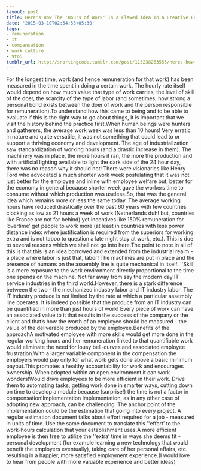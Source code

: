 ```yaml
---
layout: post
title: Here's How The 'Hours of Work' Is a Flawed Idea In a Creative Environment.
date: '2015-03-10T02:54:55+05:30'
tags:
- remuneration
- it
- compensation
- work culture
- 9to5
tumblr_url: http://snortingcode.tumblr.com/post/113238263555/heres-how-the-hours-of-work-is-a-flawed-idea-in
---
```

For the longest time, work (and hence remuneration for that work) has been measured in the time spent in doing a certain work. The hourly rate itself would depend on how much value that type of work carries, the level of skill of the doer, the scarcity of the type of labor (and sometimes, how strong a personal bond exists between the doer of work and the person responsible for remuneration).To understand how this came to being and to be able to evaluate if this is the right way to go about things, it is important that we visit the history behind the practice first.When human beings were hunters and gatherers, the average work week was less than 10 hours! Very erratic in nature and quite versatile, it was not something that could lead to or support a thriving economy and development. The age of industrialization saw standardization of working hours (and a drastic increase in them). The machinery was in place, the more hours it ran, the more the production and with artificial lighting available to light the dark side of the 24 hour day, there was no reason why it should not! There were visionaries like Henry Ford who advocated a much shorter work week postulating that it was not just better for the employee and inline with employee welfare but, better for the economy in general because shorter week gave the workers time to consume without which production was useless.So, that was the general idea which remains more or less the same today. The average working hours have reduced drastically over the past 60 years with few countries clocking as low as 21 hours a week of work (Netherlands duh! but, countries like France are not far behind) yet incentives like 150% remuneration for ‘overtime’ get people to work more (at least in countries with less power distance index where justification is required from the superiors for working extra and is not taboo to question a late night stay at work, etc.). This is due to several reasons which we shall not go into here.The point to note in all of this is that this is an idea borrowed and extended from the industrial realm - a place where labor is just that, labor! The machines are put in place and the presence of humans on the assembly line is quite mechanical in itself. ''Skill’ is a mere exposure to the work environment directly proportional to the time one spends on the machine. Not far away from say the modern day IT service industries in the third world.However, there is a stark difference between the two - the mechanized industry labor and IT industry labor. The IT industry produce is not limited by the rate at which a particular assembly line operates. It is indeed possible that the produce from an IT industry can be quantified in more than just hours of work! Every piece of work can have an associated value to it that results in the success of the company or the client and that’s how the worth of an employee should be measured - the value of the deliverable produced by the employee.Benefits of the approachA motivated employee with more skills would get more done in the regular working hours and her remuneration linked to that quantifiable work would eliminate the need for lousy bell-curves and associated employee frustration.With a larger variable component in the compensation the employers would pay only for what work gets done above a basic minimum payout.This promotes a healthy accountability for work and encourages ownership. When adopted within an open environment it can work wonders!Would drive employees to be more efficient in their work. Drive them to automating tasks, getting work done in smarter ways, cutting down on time to develop a module because (surprise!) the time is not a factor in compensation!Implementation Implementation, as in any other case of adopting new approach, can be challenging. The anchor point of the implementation could be the estimation that going into every project. A regular estimation document talks about effort required for a job - measured in units of time. Use the same document to translate this ''effort’ to the work-hours calculation that your establishment uses.A more efficient employee is then free to utilize the ''extra’ time in ways she deems fit - personal development (for example learning a new technology that would benefit the employers eventually), taking care of her personal affairs, etc. resulting in a happier, more satisfied employment experience.(I would love to hear from people with more valuable experience and better ideas)
